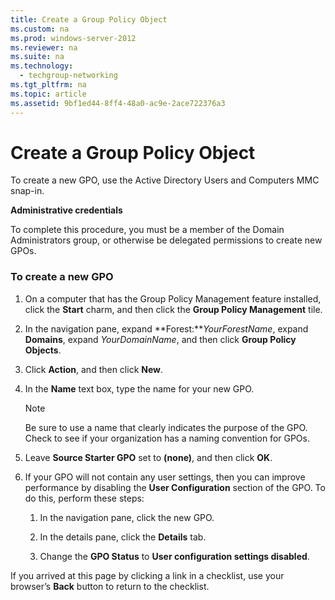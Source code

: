 ```yaml
---
title: Create a Group Policy Object
ms.custom: na
ms.prod: windows-server-2012
ms.reviewer: na
ms.suite: na
ms.technology: 
  - techgroup-networking
ms.tgt_pltfrm: na
ms.topic: article
ms.assetid: 9bf1ed44-8ff4-48a0-ac9e-2ace722376a3
---
```

# Create a Group Policy Object
To create a new GPO, use the Active Directory Users and Computers MMC snap\-in.

**Administrative credentials**

To complete this procedure, you must be a member of the Domain Administrators group, or otherwise be delegated permissions to create new GPOs.

### To create a new GPO

1.  On a computer that has the Group Policy Management feature installed, click the **Start** charm, and then click the **Group Policy Management** tile.

2.  In the navigation pane, expand **Forest:***YourForestName*, expand **Domains**, expand *YourDomainName*, and then click **Group Policy Objects**.

3.  Click **Action**, and then click **New**.

4.  In the **Name** text box, type the name for your new GPO.

    > [!NOTE]
    > Be sure to use a name that clearly indicates the purpose of the GPO. Check to see if your organization has a naming convention for GPOs.

5.  Leave **Source Starter GPO** set to **\(none\)**, and then click **OK**.

6.  If your GPO will not contain any user settings, then you can improve performance by disabling the **User Configuration** section of the GPO. To do this, perform these steps:

    1.  In the navigation pane, click the new GPO.

    2.  In the details pane, click the **Details** tab.

    3.  Change the **GPO Status** to **User configuration settings disabled**.

If you arrived at this page by clicking a link in a checklist, use your browser’s **Back** button to return to the checklist.


